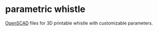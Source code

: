 # parametric whistle

[OpenSCAD](https://www.openscad.org/cheatsheet/) files for 3D printable whistle with customizable parameters.
